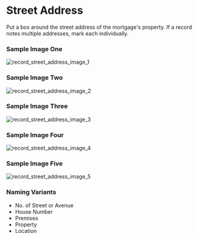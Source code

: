 # Street Address
<p>Put a box around the street address of the mortgage's property. If a record notes multiple addresses, mark each individually.</p>
<div id="accordion-help-modal">
  <h3>Sample Image One</h3>
  <div class="modal-field-guide" >
    <img src="/images/m_address_1.png" alt="record_street_address_image_1">
  </div>
  <h3>Sample Image Two</h3>
  <div class="modal-field-guide" >
    <img src="/images/m_address_2.png" alt="record_street_address_image_2">
  </div>
  <h3>Sample Image Three</h3>
  <div class="modal-field-guide" >
    <img src="/images/m_address_3.png" alt="record_street_address_image_3">
  </div>
  <h3>Sample Image Four</h3>
  <div class="modal-field-guide" >
    <img src="/images/m_address_4.png" alt="record_street_address_image_4">
  </div>
  <h3>Sample Image Five</h3>
  <div class="modal-field-guide" >
    <img src="/images/m_address_5.png" alt="record_street_address_image_5">
  </div>
  <h3>Naming Variants</h3>
  <div>
    <ul>
      <li>No. of Street or Avenue</li>
      <li>House Number</li>
      <li>Premises</li>
      <li>Property</li>
      <li>Location</li>
    </ul>
  </div>
</div>
